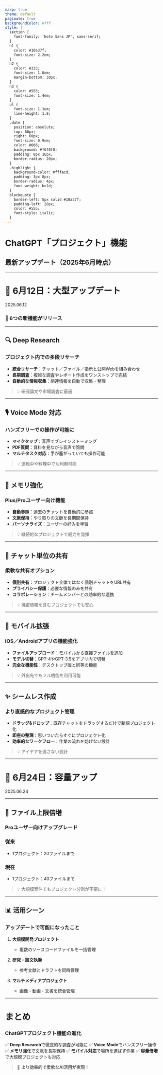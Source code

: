 ```yaml
---
marp: true
theme: default
paginate: true
backgroundColor: #fff
style: |
  section {
    font-family: 'Noto Sans JP', sans-serif;
  }
  h1 {
    color: #10a37f;
    font-size: 2.2em;
  }
  h2 {
    color: #333;
    font-size: 1.8em;
    margin-bottom: 30px;
  }
  h3 {
    color: #555;
    font-size: 1.4em;
  }
  ul {
    font-size: 1.1em;
    line-height: 1.8;
  }
  .date {
    position: absolute;
    top: 60px;
    right: 60px;
    font-size: 0.9em;
    color: #666;
    background: #f0f0f0;
    padding: 8px 16px;
    border-radius: 20px;
  }
  .highlight {
    background-color: #fffacd;
    padding: 3px 8px;
    border-radius: 4px;
    font-weight: bold;
  }
  blockquote {
    border-left: 5px solid #10a37f;
    padding-left: 20px;
    color: #555;
    font-style: italic;
  }
---
```


# ChatGPT「プロジェクト」機能
## 最新アップデート（2025年6月時点）

---

# 📅 6月12日：大型アップデート
<div class="date">2025.06.12</div>

### 🚀 6つの新機能がリリース

---

## 🔍 Deep Research
### プロジェクト内での多段リサーチ

- **統合リサーチ**：チャット／ファイル／指示と公開Webを組み合わせ
- **長期調査**：複雑な調査やレポート作成をワンストップで完結
- **自動的な情報収集**：関連情報を自動で収集・整理

> 💡 研究論文や市場調査に最適

---

## 🎙️ Voice Mode 対応
### ハンズフリーでの操作が可能に

- **マイクタップ**：音声でブレインストーミング
- **PDF質問**：資料を見ながら音声で質問
- **マルチタスク対応**：手が塞がっていても操作可能

> 💡 運転中や料理中でも利用可能

---

## 🧠 メモリ強化
### Plus/Proユーザー向け機能

- **自動参照**：過去のチャットを自動的に参照
- **文脈保持**：やり取りの文脈を長期間保持
- **パーソナライズ**：ユーザーの好みを学習

> 💡 継続的なプロジェクトで威力を発揮

---

## 🔗 チャット単位の共有
### 柔軟な共有オプション

- **個別共有**：プロジェクト全体ではなく個別チャットをURL共有
- **プライバシー保護**：必要な情報のみを共有
- **コラボレーション**：チームメンバーとの効率的な連携

> 💡 機密情報を含むプロジェクトでも安心

---

## 📱 モバイル拡張
### iOS／Androidアプリの機能強化

- **ファイルアップロード**：モバイルから直接ファイルを追加
- **モデル切替**：GPT-4やGPT-3.5をアプリ内で切替
- **完全な機能性**：デスクトップ版と同等の機能

> 💡 外出先でもフル機能を利用可能

---

## ✨ シームレス作成
### より直感的なプロジェクト管理

- **ドラッグ&ドロップ**：既存チャットをドラッグするだけで新規プロジェクト化
- **即座の整理**：思いついたらすぐにプロジェクト化
- **効率的なワークフロー**：作業の流れを妨げない設計

> 💡 アイデアを逃さない設計

---

# 📅 6月24日：容量アップ
<div class="date">2025.06.24</div>

---

## 📁 ファイル上限倍増
### Proユーザー向けアップグレード

### 従来
- 1プロジェクト：<span class="highlight">20ファイル</span>まで

### 現在
- 1プロジェクト：<span class="highlight">40ファイル</span>まで

> 💡 大規模案件でもプロジェクト分割が不要に！

---

## 📊 活用シーン
### アップデートで可能になったこと

1. **大規模開発プロジェクト**
   - 複数のソースコードファイルを一括管理
   
2. **研究・論文執筆**
   - 参考文献とドラフトを同時管理
   
3. **マルチメディアプロジェクト**
   - 画像・動画・文書を統合管理

---

# まとめ
### ChatGPTプロジェクト機能の進化

✅ **Deep Research**で徹底的な調査が可能に
✅ **Voice Mode**でハンズフリー操作
✅ **メモリ強化**で文脈を長期保持
✅ **モバイル対応**で場所を選ばず作業
✅ **容量倍増**で大規模プロジェクトも対応

> 🎯 **より効率的で柔軟なAI活用が実現！**